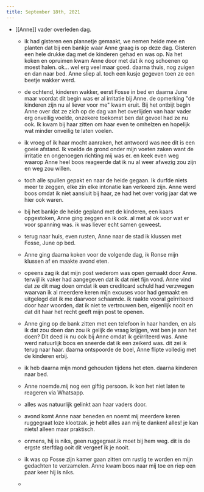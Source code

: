 ```yaml
---
title: September 18th, 2021
---
```


- [[Anne]] vader overleden dag.
	 - ik had gisteren een plannetje gemaakt, we nemen heide mee en planten dat bij een bankje waar Anne graag is op deze dag. Gisteren een hele drukke dag met de kinderen gehad en was op. Na het koken en opruimen kwam Anne door met dat ik nog schoenen op moest halen. ok... wel erg veel maar goed. daarna thuis, nog zuigen en dan naar bed. Anne sliep al. toch een kusje gegeven toen ze een beetje wakker werd. 

	 - de ochtend, kinderen wakker, eerst Fosse in bed en daarna June maar voordat dit begin was er al irritatie bij Anne.  de opmerking "de kinderen zijn nu al liever voor me" kwam eruit. Bij het ontbijt begin Anne over dat ze zich op de dag van het overlijden van haar vader erg onveilig voelde, onzekere toekomst ben dat gevoel had ze nu ook. Ik kwam bij haar zitten om haar even te omhelzen en hopelijk wat minder onveilig te laten voelen. 

	 - ik vroeg of ik haar mocht aanraken, het antwoord was nee dit is een goeie afstand. Ik voelde de grond onder mijn voeten zaken want de irritatie en ongenoegen richting mij was er. en keek even weg waarop Anne heel boos reageerde dat ik nu al weer afwezig zou zijn en weg zou willen. 

	 - toch alle spullen gepakt en naar de heide gegaan. Ik durfde niets meer te zeggen, elke zin elke intonatie kan verkeerd zijn. Anne werd boos omdat ik niet aansluit bij haar, ze had het over vorig jaar dat we hier ook waren. 

	 - bij het bankje de heide gepland met de kinderen, een kaars opgestoken, Anne ging zeggen en ik ook. al met al ok voor wat er voor spanning was. ik was liever echt samen geweest. 

	 - terug naar huis, even rusten, Anne naar de stad ik klussen met Fosse, June op bed. 

	 - Anne ging daarna koken voor de volgende dag, ik Ronse mijn klussen af en maakte avond eten. 

	 - opeens zag ik dat mijn post wederom was open gemaakt door Anne. terwijl ik vaker had aangegeven dat ik dat niet fijn vond. Anne vind dat ze dit mag doen omdat ik een creditcard schuld had verzwegen waarvan ik al meerdere keren mijn excuses voor had gemaakt en uitgelegd dat ik me daarvoor schaamde. ik raakte vooral geïrriteerd door haar woorden, dat ik niet te vertrouwen ben, eigenlijk nooit en dat dit haar het recht geeft mijn post te openen.

	 - Anne ging op de bank zitten met een telefoon in haar handen, en als ik dat zou doen dan zou ik gelijk de vraag krijgen, wat ben je aan het doen? Dit deed ik nu ook bij Anne omdat ik geïrriteerd was. Anne werd natuurlijk boos en sneerde dat ik een zeikerd was. dit zei ik terug naar haar. daarna ontspoorde de boel, Anne flipte volledig met de kinderen erbij. 

	 - ik heb daarna mijn mond gehouden tijdens het eten. daarna kinderen naar bed.

	 - Anne noemde.mij nog een giftig persoon. ik kon het niet laten te reageren via Whatsapp. 

	 - alles was natuurlijk gelinkt aan haar vaders door. 

	 - avond komt Anne naar beneden en noemt mij meerdere keren ruggegraat loze klootzak. je hebt alles aan mij te danken! alles! je kan niets! alleen maar praktisch.

	 - onmens, hij is niks, geen ruggegraat.ik moet bij hem weg. dit is de ergste sterfdag ooit dit vergeef ik je nooit. 

	 - ik was op Fosse zijn kamer gaan zitten om rustig te worden en mijn gedachten te verzamelen. Anne kwam boos naar mij toe en riep een paar keer hij is niks. 

	 - 
